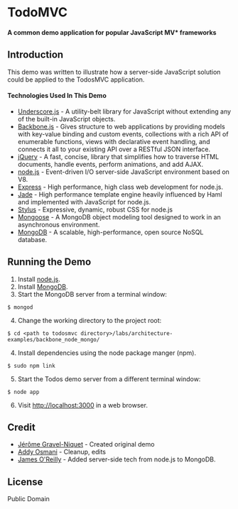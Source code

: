 # TodoMVC

#### A common demo application for popular JavaScript MV* frameworks

## Introduction

This demo was written to illustrate how a server-side JavaScript solution could be applied to the TodosMVC application.

#### Technologies Used In This Demo

- [Underscore.js](http://documentcloud.github.com/underscore/) - A utility-belt library for JavaScript without extending any of the built-in JavaScript objects.
- [Backbone.js](http://documentcloud.github.com/backbone/) - Gives structure to web applications by providing models with key-value binding and custom events, collections with a rich API of enumerable functions, views with declarative event handling, and connects it all to your existing API over a RESTful JSON interface.
- [jQuery](http://jquery.com/) - A fast, concise, library that simplifies how to traverse HTML documents, handle events, perform animations, and add AJAX.
- [node.js](http://nodejs.org/) - Event-driven I/O server-side JavaScript environment based on V8.
- [Express](http://expressjs.com/) - High performance, high class web development for node.js.
- [Jade](http://jade-lang.com/) - High performance template engine heavily influenced by Haml and implemented with JavaScript for node.js.
- [Stylus](http://learnboost.github.com/stylus/) - Expressive, dynamic, robust CSS for node.js
- [Mongoose](http://mongoosejs.com/) - A MongoDB object modeling tool designed to work in an asynchronous environment.
- [MongoDB](http://www.mongodb.org/) - A scalable, high-performance, open source NoSQL database.

## Running the Demo

1. Install [node.js](http://nodejs.org/#download).
2. Install [MongoDB](http://www.mongodb.org/downloads).
3. Start the MongoDB server from a terminal window:
```
$ mongod
```
4. Change the working directory to the project root:
```
$ cd <path to todosmvc directory>/labs/architecture-examples/backbone_node_mongo/
```
4. Install dependencies using the node package manger (npm).
```
$ sudo npm link
```
5. Start the Todos demo server from a different terminal window:
```
$ node app
```
6. Visit [http://localhost:3000](http://localhost:3000) in a web browser.

## Credit

- [Jérôme Gravel-Niquet](http://jgn.me/) - Created original demo
- [Addy Osmani](http://addyosmani.com/) - Cleanup, edits
- [James O'Reilly](http://jamesor.com/) - Added server-side tech from node.js to MongoDB.

## License

Public Domain